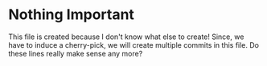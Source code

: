# Nothing Important

This file is created because I don't know what else to create!
Since, we have to induce a cherry-pick, we will create multiple commits in this file.
Do these lines really make sense any more?
